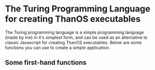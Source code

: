 # The Turing Programming Language for creating ThanOS executables

The Turing programming language is a simple programming language (made by me) in it's simplest form, and can be used as an alternative to classic Javascript for creating ThanOS executables. Below are some functions you can use to create a simple application.

## Some first-hand functions

